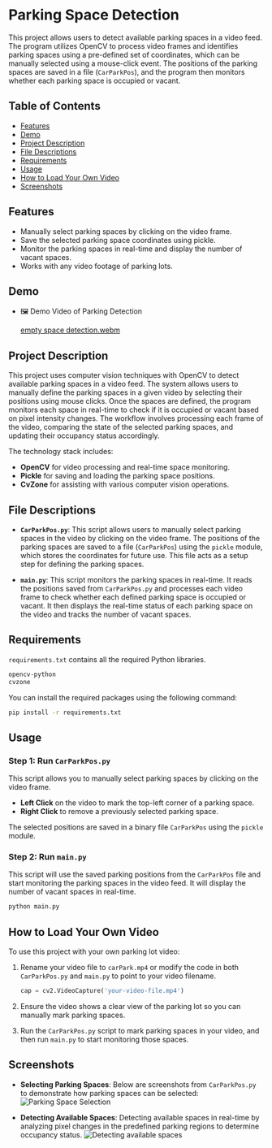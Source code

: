 # Parking Space Detection

This project allows users to detect available parking spaces in a video feed. The program utilizes OpenCV to process video frames and identifies parking spaces using a pre-defined set of coordinates, which can be manually selected using a mouse-click event. The positions of the parking spaces are saved in a file (`CarParkPos`), and the program then monitors whether each parking space is occupied or vacant.

## Table of Contents
- [Features](#features)
- [Demo](#demo)
- [Project Description](#project-description)
- [File Descriptions](#file-descriptions)
- [Requirements](#requirements)
- [Usage](#usage)
- [How to Load Your Own Video](#how-to-load-your-own-video)
- [Screenshots](#screenshots)

## Features
- Manually select parking spaces by clicking on the video frame.
- Save the selected parking space coordinates using pickle.
- Monitor the parking spaces in real-time and display the number of vacant spaces.
- Works with any video footage of parking lots.

## Demo
- 🖼️ Demo Video of Parking Detection
  
  [empty space detection.webm](https://github.com/user-attachments/assets/ea920495-edf4-42a8-a212-dbee36e6c76f)


## Project Description

This project uses computer vision techniques with OpenCV to detect available parking spaces in a video feed. The system allows users to manually define the parking spaces in a given video by selecting their positions using mouse clicks. Once the spaces are defined, the program monitors each space in real-time to check if it is occupied or vacant based on pixel intensity changes. The workflow involves processing each frame of the video, comparing the state of the selected parking spaces, and updating their occupancy status accordingly.

The technology stack includes:
- **OpenCV** for video processing and real-time space monitoring.
- **Pickle** for saving and loading the parking space positions.
- **CvZone** for assisting with various computer vision operations.



## File Descriptions

- **`CarParkPos.py`**: This script allows users to manually select parking spaces in the video by clicking on the video frame. The positions of the parking spaces are saved to a file (`CarParkPos`) using the `pickle` module, which stores the coordinates for future use. This file acts as a setup step for defining the parking spaces.

- **`main.py`**: This script monitors the parking spaces in real-time. It reads the positions saved from `CarParkPos.py` and processes each video frame to check whether each defined parking space is occupied or vacant. It then displays the real-time status of each parking space on the video and tracks the number of vacant spaces.


## Requirements
`requirements.txt` contains all the required Python libraries.
```txt
opencv-python
cvzone 
```

You can install the required packages using the following command:

```bash
pip install -r requirements.txt
```

## Usage

### Step 1: Run `CarParkPos.py`
This script allows you to manually select parking spaces by clicking on the video frame.
- **Left Click** on the video to mark the top-left corner of a parking space.
- **Right Click** to remove a previously selected parking space.

The selected positions are saved in a binary file `CarParkPos` using the `pickle` module.

### Step 2: Run `main.py`
This script will use the saved parking positions from the `CarParkPos` file and start monitoring the parking spaces in the video feed. It will display the number of vacant spaces in real-time.

```bash
python main.py
```

## How to Load Your Own Video
To use this project with your own parking lot video:
1. Rename your video file to `carPark.mp4` or modify the code in both `CarParkPos.py` and `main.py` to point to your video filename.
   ```python
   cap = cv2.VideoCapture('your-video-file.mp4')
   ```
2. Ensure the video shows a clear view of the parking lot so you can manually mark parking spaces.

3. Run the `CarParkPos.py` script to mark parking spaces in your video, and then run `main.py` to start monitoring those spaces.

## Screenshots
- **Selecting Parking Spaces**:
Below are screenshots from `CarParkPos.py` to demonstrate how parking spaces can be selected:
![Parking Space Selection](https://github.com/ananas304/machine-learning-repos/blob/main/OpenCV%20Projects/ParkingSpaceDetector/carParkPos.png)

- **Detecting Available Spaces**:
Detecting available spaces in real-time by analyzing pixel changes in the predefined parking regions to determine occupancy status.
![Detecting available spaces](https://github.com/ananas304/machine-learning-repos/blob/main/OpenCV%20Projects/ParkingSpaceDetector/empty%20space%20detection.png)
